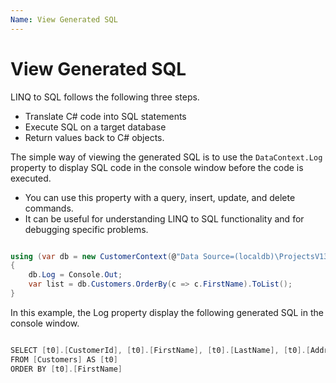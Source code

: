 ```yaml
---
Name: View Generated SQL
---
```


# View Generated SQL

LINQ to SQL follows the following three steps.

 - Translate C# code into SQL statements
 - Execute SQL on a target database
 - Return values back to C# objects.

The simple way of viewing the generated SQL is to use the `DataContext.Log` property to display SQL code in the console window before the code is executed. 

 - You can use this property with a query, insert, update, and delete commands.
 - It can be useful for understanding LINQ to SQL functionality and for debugging specific problems.

```csharp

using (var db = new CustomerContext(@"Data Source=(localdb)\ProjectsV13;Initial Catalog=CustomerContext;"))
{
    db.Log = Console.Out;
    var list = db.Customers.OrderBy(c => c.FirstName).ToList();
}

```

In this example, the Log property display the following generated SQL in the console window.

```csharp

SELECT [t0].[CustomerId], [t0].[FirstName], [t0].[LastName], [t0].[Address]
FROM [Customers] AS [t0]
ORDER BY [t0].[FirstName]

```

